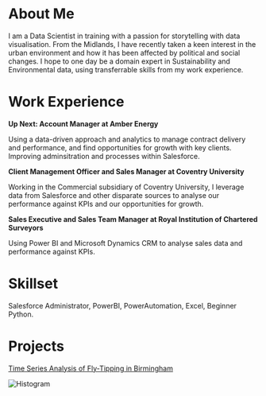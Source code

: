 # About Me

I am a Data Scientist in training with a passion for storytelling with data visualisation. From the Midlands, I have recently taken a keen interest in the urban environment and how it has been affected by political and social changes. I hope to one day be a domain expert in Sustainability and Environmental data, using transferrable skills from my work experience.

# Work Experience

__Up Next: Account Manager at Amber Energy__

Using a data-driven approach and analytics to manage contract delivery and performance, and find opportunities for growth with key clients. Improving adminsitration and processes within Salesforce.

__Client Management Officer and Sales Manager at Coventry University__

Working in the Commercial subsidiary of Coventry University, I leverage data from Salesforce and other disparate sources to analyse our performance against KPIs and our opportunities for growth.

__Sales Executive and Sales Team Manager at Royal Institution of Chartered Surveyors__

Using Power BI and Microsoft Dynamics CRM to analyse sales data and performance against KPIs.

# Skillset

Salesforce Administrator, PowerBI, PowerAutomation, Excel, Beginner Python.

# Projects

[Time Series Analysis of Fly-Tipping in Birmingham](https://github.com/ducksinarowdata/absolutetrash/)

![Histogram](assets/flytipping1.jpeg)
